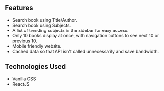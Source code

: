 ## Features<a name="feats"></a>

- Search book using Title/Author.
- Search book using Subjects.
- A list of trending subjects in the sidebar for easy access.
- Only 10 books display at once, with navigation buttons to see next 10 or previous 10.
- Mobile friendly website.
- Cached data so that API isn't called unnecessarily and save bandwidth.

## Technologies Used<a name="tech-stack"></a>

- Vanilla CSS
- ReactJS

